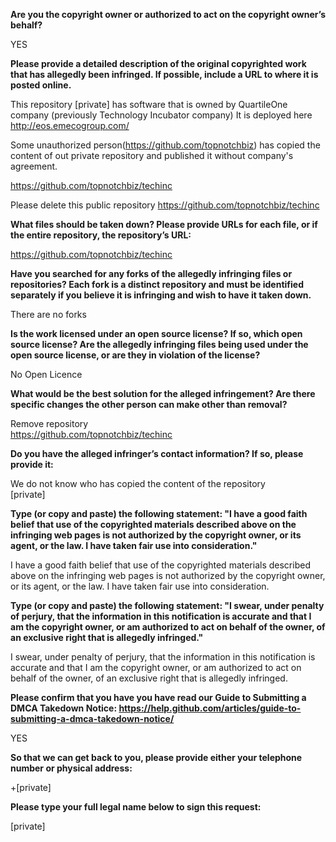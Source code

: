 **Are you the copyright owner or authorized to act on the copyright owner’s behalf?**

YES

**Please provide a detailed description of the original copyrighted work that has allegedly been infringed. If possible, include a URL to where it is posted online.**

This repository [private] has software that is owned by QuartileOne company (previously Technology Incubator company) It is deployed here http://eos.emecogroup.com/

Some unauthorized person(https://github.com/topnotchbiz) has copied the content of out private repository and published it without company's agreement.

https://github.com/topnotchbiz/techinc

Please delete this public repository https://github.com/topnotchbiz/techinc

**What files should be taken down? Please provide URLs for each file, or if the entire repository, the repository’s URL:**

https://github.com/topnotchbiz/techinc

**Have you searched for any forks of the allegedly infringing files or repositories? Each fork is a distinct repository and must be identified separately if you believe it is infringing and wish to have it taken down.**

There are no forks

**Is the work licensed under an open source license? If so, which open source license? Are the allegedly infringing files being used under the open source license, or are they in violation of the license?**

No Open Licence

**What would be the best solution for the alleged infringement? Are there specific changes the other person can make other than removal?**

Remove repository  
https://github.com/topnotchbiz/techinc

**Do you have the alleged infringer’s contact information? If so, please provide it:**

We do not know who has copied the content of the repository   
[private]

**Type (or copy and paste) the following statement: "I have a good faith belief that use of the copyrighted materials described above on the infringing web pages is not authorized by the copyright owner, or its agent, or the law. I have taken fair use into consideration."**

I have a good faith belief that use of the copyrighted materials described above on the infringing web pages is not authorized by the copyright owner, or its agent, or the law. I have taken fair use into consideration.

**Type (or copy and paste) the following statement: "I swear, under penalty of perjury, that the information in this notification is accurate and that I am the copyright owner, or am authorized to act on behalf of the owner, of an exclusive right that is allegedly infringed."**

I swear, under penalty of perjury, that the information in this notification is accurate and that I am the copyright owner, or am authorized to act on behalf of the owner, of an exclusive right that is allegedly infringed.

**Please confirm that you have you have read our Guide to Submitting a DMCA Takedown Notice: https://help.github.com/articles/guide-to-submitting-a-dmca-takedown-notice/**

YES

**So that we can get back to you, please provide either your telephone number or physical address:**

+[private]

**Please type your full legal name below to sign this request:**

[private]
